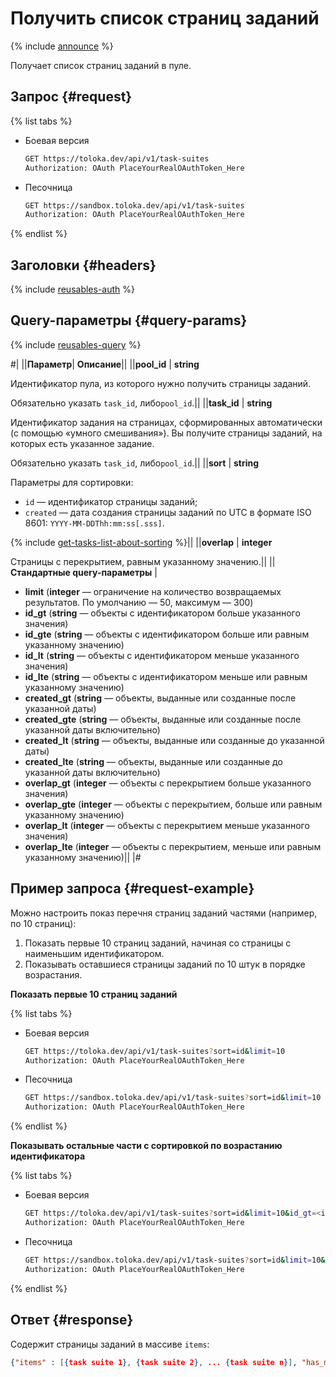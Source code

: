 # Получить список страниц заданий

{% include [announce](../_includes/announce.md) %}

Получает список страниц заданий в пуле.

## Запрос {#request}

{% list tabs %}

- Боевая версия

    ```bash
    GET https://toloka.dev/api/v1/task-suites
    Authorization: OAuth PlaceYourRealOAuthToken_Here
    ```

- Песочница

    ```bash
    GET https://sandbox.toloka.dev/api/v1/task-suites
    Authorization: OAuth PlaceYourRealOAuthToken_Here
    ```

{% endlist %}

## Заголовки {#headers}

{% include [reusables-auth](../_includes/reusables/id-reusables/auth.md) %}

## Query-параметры {#query-params}

{% include [reusables-query](../_includes/reusables/id-reusables/query.md) %}

#|
||**Параметр**| **Описание**||
||**pool_id** | **string**

Идентификатор пула, из которого нужно получить страницы заданий.

Обязательно указать `task_id`, либо`pool_id`.||
||**task_id** | **string**

Идентификатор задания на страницах, сформированных автоматически (с помощью «умного смешивания»). Вы получите страницы заданий, на которых есть указанное задание.

Обязательно указать `task_id`, либо`pool_id`.||
||**sort** | **string**

Параметры для сортировки:

- `id` — идентификатор страницы заданий;
- `created` — дата создания страницы заданий по UTC в формате ISO 8601: `YYYY-MM-DDThh:mm:ss[.sss]`.

{% include [get-tasks-list-about-sorting](../_includes/concepts/get-tasks-list/id-get-tasks-list/about-sorting.md) %}||
||**overlap** | **integer**

Страницы с перекрытием, равным указанному значению.||
||**Стандартные query-параметры** |
- **limit** (**integer** — ограничение на количество возвращаемых результатов. По умолчанию — 50, максимум — 300)
- **id_gt** (**string** — объекты с идентификатором больше указанного значения)
- **id_gte** (**string** — объекты с идентификатором больше или равным указанному значению)
- **id_lt** (**string** — объекты с идентификатором меньше указанного значения)
- **id_lte** (**string** — объекты с идентификатором меньше или равным указанному значению)
- **created_gt** (**string** — объекты, выданные или созданные после указанной даты)
- **created_gte** (**string** — объекты, выданные или созданные после указанной даты включительно)
- **created_lt** (**string** — объекты, выданные или созданные до указанной даты)
- **created_lte** (**string** — объекты, выданные или созданные до указанной даты включительно)
- **overlap_gt** (**integer** — объекты с перекрытием больше указанного значения)
- **overlap_gte** (**integer** — объекты с перекрытием, больше или равным указанному значению)
- **overlap_lt** (**integer** — объекты с перекрытием меньше указанного значения)
- **overlap_lte** (**integer** — объекты с перекрытием, меньше или равным указанному значению)||
|#

## Пример запроса {#request-example}

Можно настроить показ перечня страниц заданий частями (например, по 10 страниц):

1. Показать первые 10 страниц заданий, начиная со страницы с наименьшим идентификатором.
1. Показывать оставшиеся страницы заданий по 10 штук в порядке возрастания.

**Показать первые 10 страниц заданий**

{% list tabs %}

- Боевая версия

    ```bash
    GET https://toloka.dev/api/v1/task-suites?sort=id&limit=10
    Authorization: OAuth PlaceYourRealOAuthToken_Here
    ```

- Песочница

    ```bash
    GET https://sandbox.toloka.dev/api/v1/task-suites?sort=id&limit=10
    Authorization: OAuth PlaceYourRealOAuthToken_Here
    ```

{% endlist %}

**Показывать остальные части с сортировкой по возрастанию идентификатора**

{% list tabs %}

- Боевая версия

    ```bash
    GET https://toloka.dev/api/v1/task-suites?sort=id&limit=10&id_gt=<id of the last task suite from the previous response>
    Authorization: OAuth PlaceYourRealOAuthToken_Here
    ```

- Песочница

    ```bash
    GET https://sandbox.toloka.dev/api/v1/task-suites?sort=id&limit=10&id_gt=<id of the last task suite from the previous response>
    Authorization: OAuth PlaceYourRealOAuthToken_Here
    ```

{% endlist %}

## Ответ {#response}

Содержит страницы заданий в массиве `items`:

```json
{"items" : [{task suite 1}, {task suite 2}, ... {task suite n}], "has_more": true}
```